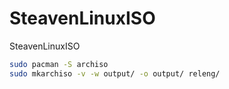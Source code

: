 # SteavenLinuxISO
SteavenLinuxISO

```sh
sudo pacman -S archiso
sudo mkarchiso -v -w output/ -o output/ releng/
```
